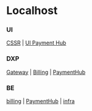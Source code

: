 # Localhost
### UI
[CSSR](http://localhost:3000/) | [UI Payment Hub](http://localhost:3000/payment-hub)
### DXP
[Gateway](http://localhost:9000/core/swagger/index.html) | [Billing](http://localhost:9003/core/swagger/index.html) | [PaymentHub](http://localhost:9004/core/swagger/index.html)
### BE
[billing](http://localhost:8086/api/common/schema/v1/swagger-ui/index.html) | [PaymentHub](http://localhost:8095/api/common/schema/v1/swagger-ui/index.html) | [infra](http://localhost:8080/api/common/schema/v1/swagger-ui/index.html)

